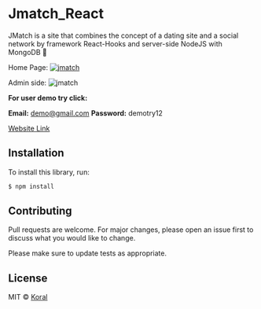 

# Jmatch_React

JMatch is a site that combines the concept of a dating site and a social network by framework React-Hooks and server-side NodeJS with MongoDB 🙂

Home Page:
[![jmatch](https://user-images.githubusercontent.com/61585370/185611997-1401c847-2998-4e0f-892d-ff9edff1abbb.png)](https://jmatch.netlify.app/)

Admin side:
![jmatch](https://user-images.githubusercontent.com/61585370/213860467-fc04eee0-72da-498b-ab3f-badf27223978.png)


**For user demo try click:**

**Email:**  demo@gmail.com
**Password:** demotry12


[Website Link](https://jmatch.netlify.app/) 

## Installation

To install this library, run:

```bash
$ npm install
```


## Contributing
Pull requests are welcome. For major changes, please open an issue first to discuss what you would like to change.

Please make sure to update tests as appropriate.

## License
MIT © [Koral](LICENSES.md)
